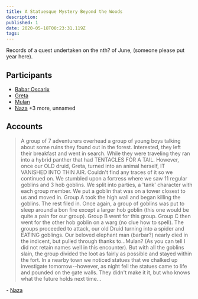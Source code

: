 ```yaml
---
title: A Statuesque Mystery Beyond the Woods
description: 
published: 1
date: 2020-05-18T00:23:31.119Z
tags: 
---
```


Records of a quest undertaken on the nth? of June, (someone please put year here).
## Participants
- [Babar Oscarix](/characters/player/babar-oscarix)
- [Greta](/characters/player/greta)
- [Mulan](/characters/player/mulan)
- [Naza](/characters/player/naza)
+3 more, unnamed

## Accounts
> A group of 7 adventurers overhead a group of young boys talking about some ruins they found out in the forest. Interested, they left their breakfast and went in search. While they were traveling they ran into a hybrid panther that had TENTACLES FOR A TAIL. However, once our OLD druid, Greta, turned into an animal herself, IT VANISHED INTO THIN AIR. Couldn't find any traces of it so we continued on. We stumbled upon a fortress where we saw 11 regular goblins and 3 hob goblins. We split into parties, a 'tank' character with each group member. We put a goblin that was on a tower closest to us and moved in. Group A took the high wall and began killing the goblins. The rest filed in. Once again, a group of goblins was put to sleep around a bon fire except a larger hob goblin (this one would be quite a pain for our group). Group B went for this group. Group C then went for the other hob goblin on a warg (no clue how to spell). The groups proceeded to attack, our old Druid turning into a spider and EATING goblings. Our beloved elephant man (barbar?) nearly died in the indicent, but pulled through thanks to...Mulan? (As you can tell I did not retain names well in this encounter). But with all the goblins slain, the group divided the loot as fairly as possible and stayed within the fort. In a nearby town we noticed statues that we chalked up investigate tomorrow--however, as night fell the statues came to life and pounded on the gate walls. They didn't make it it, but who knows what the future holds next time...

\- [Naza](/characters/player/naza)